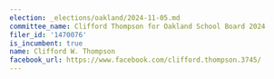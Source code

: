 ```yaml
---
election: _elections/oakland/2024-11-05.md
committee_name: Clifford Thompson for Oakland School Board 2024
filer_id: '1470076'
is_incumbent: true
name: Clifford W. Thompson
facebook_url: https://www.facebook.com/clifford.thompson.3745/
---
```

